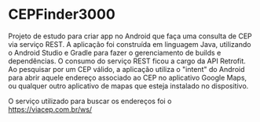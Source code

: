 # CEPFinder3000
Projeto de estudo para criar app no Android que faça uma consulta de CEP via serviço REST.
A aplicação foi construída em linguagem Java, utilizando o Android Studio e Gradle para fazer o gerenciamento de builds e dependências. O consumo do serviço REST ficou a cargo da API Retrofit. Ao pesquisar por um CEP válido, a aplicação utiliza o "intent" do Android para abrir aquele endereço associado ao CEP no aplicativo Google Maps, ou qualquer outro aplicativo de mapas que esteja instalado no dispositivo.

O serviço utilizado para buscar os endereços foi o https://viacep.com.br/ws/
